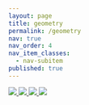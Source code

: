 ```yaml
---
layout: page
title: geometry
permalink: /geometry
nav: true
nav_order: 4
nav_item_classes:
  - nav-subitem
published: true
---
```


<div class="spotlight-group spotlight-flex">
    <a class="spotlight" href="{{ '/img/geometry/geometry_1.jpg' | prepend: site.baseurl }}">
        <img src="{{ '/assets/img/geometry/geometry_1-480.webp' | prepend: site.baseurl }}" />
    </a>
    <a class="spotlight" href="{{ '/assets/img/geometry/geometry_2.jpg' | prepend: site.baseurl }}">
        <img src="{{ '/assets/img/geometry/geometry_2-480.webp' | prepend: site.baseurl }}" />
    </a>
    <a class="spotlight" href="{{ '/assets/img/geometry/geometry_3.jpg' | prepend: site.baseurl }}">
        <img src="{{ '/assets/img/geometry/geometry_3-480.webp' | prepend: site.baseurl }}" />
    </a>
    <a class="spotlight" href="{{ '/assets/img/geometry/geometry_4.jpg' | prepend: site.baseurl }}">
        <img src="{{ '/assets/img/geometry/geometry_4-480.webp' | prepend: site.baseurl }}" />
    </a>
</div>
